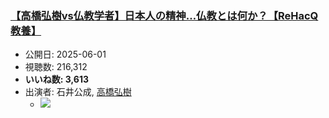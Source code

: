 ### [【高橋弘樹vs仏教学者】日本人の精神…仏教とは何か？【ReHacQ教養】](https://www.youtube.com/watch?v=AV7O3iuDSCc)
-   公開日: 2025-06-01
-   視聴数: 216,312
-   **いいね数: 3,613**
-   出演者: 石井公成, [高橋弘樹](/rehacq_fan/people/高橋弘樹 "wikilink")
    - [![](https://img.youtube.com/vi/AV7O3iuDSCc/hqdefault.jpg)](https://www.youtube.com/watch?v=AV7O3iuDSCc)
